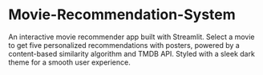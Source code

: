 # Movie-Recommendation-System
An interactive movie recommender app built with Streamlit. Select a movie to get five personalized recommendations with posters, powered by a content-based similarity algorithm and TMDB API. Styled with a sleek dark theme for a smooth user experience.
